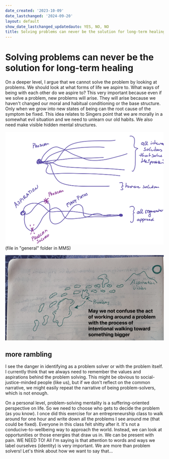 ```yaml
---
date_created: '2023-10-09'
date_lastchanged: '2024-09-20'
layout: default
show_date_lastchanged_updatedauto: YES, NO, NO
title: Solving problems can never be the solution for long-term healing
---
```


# Solving problems can never be the solution for long-term healing

On a deeper level, I argue that we cannot solve the problem by looking at problems. We should look at what forms of life we aspire to. What ways of being with each other do we aspire to? This very important because even if we solve a problem, new problems will arise. They will arise because we haven't changed our moral and habitual conditioning or the base structure. Only when we grow into new states of being can the root cause of the symptom be fixed. This idea relates to Singers point that we are morally in a somewhat evil situation and we need to unlearn our old habits. We also need make visible hidden mental structures. 


![](media/cleanshot_2023-12-01-at-22-06-20@2x.png)
(file in "general" folder in MMS)

![](media/cleanshot_2024-01-28-at-08-00-56@2x.png)


## more rambling 
I see the danger in identifying as a problem solver or with the problem itself. I currently think that we always need to remember the values and aspirations behind the problem solving. This might be obvious to social-justice-minded people (like us), but if we don't reflect on the common narrative, we might easily repeat the narrative of being problem-solvers, which is not enough. 

On a personal level, problem-solving mentality is a suffering-oriented perspective on life. So we need to choose who gets to decide the problem (as you know). I once did this exercise for an entrepreneurship class to walk around for one hour and write down all the problems I see around me (that could be fixed). Everyone in this class felt shitty after it. It's not a conducive-to-wellbeing way to approach the world. Instead, we can look at opportunities or those energies that draw us in. We can be present with pain. WE NEED TO! All I'm saying is that attention to words and ways we label ourselves (identity) is very important. We are more than problem solvers! Let's think about how we want to say that... 